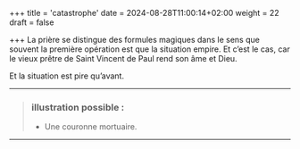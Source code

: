 +++
title = 'catastrophe'
date = 2024-08-28T11:00:14+02:00
weight = 22
draft = false

+++
La prière se distingue des formules magiques dans le sens que souvent la première opération est que la situation empire. Et c’est le cas, car le vieux prêtre de Saint Vincent de Paul rend son âme et Dieu.

Et la situation est pire qu’avant.

***
>  ### illustration possible :
> - Une couronne mortuaire.
>
***



 